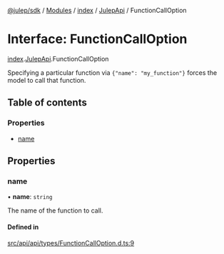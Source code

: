 [@julep/sdk](../README.md) / [Modules](../modules.md) / [index](../modules/index.md) / [JulepApi](../modules/index.JulepApi.md) / FunctionCallOption

# Interface: FunctionCallOption

[index](../modules/index.md).[JulepApi](../modules/index.JulepApi.md).FunctionCallOption

Specifying a particular function via `{"name": "my_function"}` forces the model to call that function.

## Table of contents

### Properties

- [name](index.JulepApi.FunctionCallOption.md#name)

## Properties

### name

• **name**: `string`

The name of the function to call.

#### Defined in

[src/api/api/types/FunctionCallOption.d.ts:9](https://github.com/julep-ai/monorepo/blob/8b1493a/sdks/js/src/api/api/types/FunctionCallOption.d.ts#L9)
